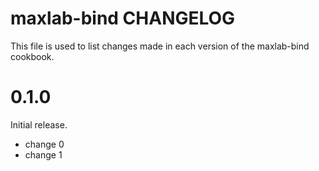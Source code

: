 # maxlab-bind CHANGELOG

This file is used to list changes made in each version of the maxlab-bind cookbook.

# 0.1.0

Initial release.

- change 0
- change 1

